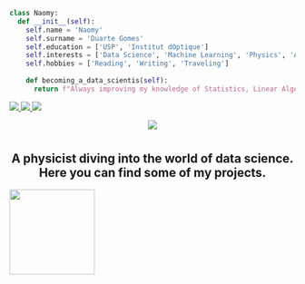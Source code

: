 ```python
class Naomy:
  def __init__(self):
    self.name = 'Naomy'
    self.surname = 'Duarte Gomes'
    self.education = ['USP', 'Institut dOptique']
    self.interests = ['Data Science', 'Machine Learning', 'Physics', 'Animal Welfare', 'Python']
    self.hobbies = ['Reading', 'Writing', 'Traveling']
    
    def becoming_a_data_scientis(self):
      return f"Always improving my knowledge of Statistics, Linear Algebra, Python and databases (SQL, NoSQL)."
```

<a href="https://www.linkedin.com/in/naomyduarteg" alt="linkedin" target="_blank">
<img src="https://img.shields.io/badge/LinkedIn-%230077B5.svg?&style=flat-square&logo=linkedin&logoColor=white">
</a>

<a href="mailto:naomyduarteg@gmail.com" alt="gmail" target="_blank">
<img src="https://img.shields.io/badge/-Gmail-FF0000?style=flat-square&labelColor=FF0000&logo=gmail&logoColor=white&link=mailto:naomyduarteg@gmail.com" />
</a>

<a href="https://medium.com/@naomy-gomes" alt="medium" target="_blank">
<img src="https://img.shields.io/badge/Medium-12100E?style=flat-square&logo=medium&logoColor=white">
</a>

<p align="center">
<img src="http://img.shields.io/static/v1?label=STATUS:&message=IN%20PROGRESS&color=61648b&style=for-the-badge"/>
</p>

# <h2 align="center"> A physicist diving into the world of data science. Here you can find some of my projects.</h2>

<img height="150em" src="https://github-readme-stats-eight-theta.vercel.app/api/top-langs/?username=naomyduarteg&layout=compact&langs_count=8&theme=tokyonight&include_all_commits=true&count_private=true"/>
                  
